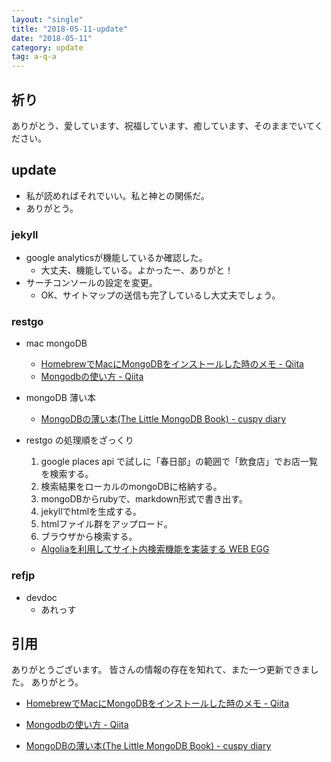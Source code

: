 ```yaml
---
layout: "single"
title: "2018-05-11-update"
date: "2018-05-11"
category: update
tag: a-q-a
---
```

## 祈り
ありがとう、愛しています、祝福しています、癒しています、そのままでいてください。

## update
- 私が読めればそれでいい。私と神との関係だ。
- ありがとう。

### jekyll
- google analyticsが機能しているか確認した。
  - 大丈夫、機能している。よかったー、ありがと！
- サーチコンソールの設定を変更。
  - OK、サイトマップの送信も完了しているし大丈夫でしょう。

### restgo
- mac mongoDB
  - [HomebrewでMacにMongoDBをインストールした時のメモ - Qiita](https://qiita.com/Frog_woman/items/f8a70286c7f1c4d5fc02)
  - [Mongodbの使い方 - Qiita](https://qiita.com/takap235711/items/259ddc85d5a035f23968)

- mongoDB 薄い本
  - [MongoDBの薄い本(The Little MongoDB Book) - cuspy diary](http://www.cuspy.org/diary/2012-04-17/)

- restgo の処理順をざっくり
  1. google places api で試しに「春日部」の範囲で「飲食店」でお店一覧を検索する。
  2. 検索結果をローカルのmongoDBに格納する。
  3. mongoDBからrubyで、markdown形式で書き出す。
  4. jekyllでhtmlを生成する。
  5. htmlファイル群をアップロード。
  6. ブラウザから検索する。
    - [Algoliaを利用してサイト内検索機能を実装する WEB EGG](https://blog.leko.jp/post/implement-site-search-with-algolia/)

### refjp
- devdoc
  - あれっす


## 引用
ありがとうございます。
皆さんの情報の存在を知れて、また一つ更新できました。
ありがとう。

- [HomebrewでMacにMongoDBをインストールした時のメモ - Qiita](https://qiita.com/Frog_woman/items/f8a70286c7f1c4d5fc02)
- [Mongodbの使い方 - Qiita](https://qiita.com/takap235711/items/259ddc85d5a035f23968)

- [MongoDBの薄い本(The Little MongoDB Book) - cuspy diary](http://www.cuspy.org/diary/2012-04-17/)

